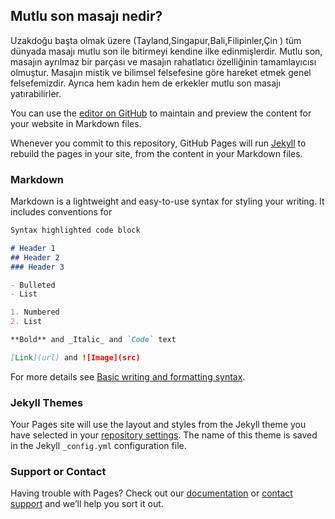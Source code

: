 ## Mutlu son masajı nedir?
Uzakdoğu başta olmak üzere (Tayland,Singapur,Bali,Filipinler,Çin ) tüm dünyada masajı  mutlu son ile bitirmeyi kendine ilke edinmişlerdir. Mutlu son, masajın ayrılmaz bir parçası ve masajın rahatlatıcı özelliğinin tamamlayıcısı olmuştur. Masajın mistik ve bilimsel felsefesine göre hareket etmek genel felsefemizdir.
Ayrıca hem kadın hem de erkekler mutlu son masajı yatırabilirler.

You can use the [editor on GitHub](https://github.com/IstanbulMasoz/irem.github.io/edit/gh-pages/index.md) to maintain and preview the content for your website in Markdown files.

Whenever you commit to this repository, GitHub Pages will run [Jekyll](https://jekyllrb.com/) to rebuild the pages in your site, from the content in your Markdown files.

### Markdown

Markdown is a lightweight and easy-to-use syntax for styling your writing. It includes conventions for

```markdown
Syntax highlighted code block

# Header 1
## Header 2
### Header 3

- Bulleted
- List

1. Numbered
2. List

**Bold** and _Italic_ and `Code` text

[Link](url) and ![Image](src)
```

For more details see [Basic writing and formatting syntax](https://docs.github.com/en/github/writing-on-github/getting-started-with-writing-and-formatting-on-github/basic-writing-and-formatting-syntax).

### Jekyll Themes

Your Pages site will use the layout and styles from the Jekyll theme you have selected in your [repository settings](https://github.com/IstanbulMasoz/irem.github.io/settings/pages). The name of this theme is saved in the Jekyll `_config.yml` configuration file.

### Support or Contact

Having trouble with Pages? Check out our [documentation](https://docs.github.com/categories/github-pages-basics/) or [contact support](https://support.github.com/contact) and we’ll help you sort it out.
